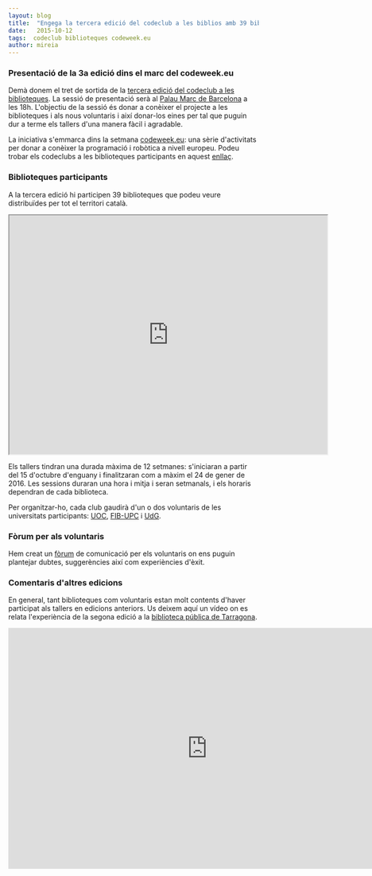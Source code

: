 ```yaml
---
layout: blog
title:  "Engega la tercera edició del codeclub a les biblios amb 39 biblioteques "
date:   2015-10-12 
tags:  codeclub biblioteques codeweek.eu
author: mireia
---
```


### Presentació de la 3a edició dins el marc del codeweek.eu

 Demà donem el tret de sortida de la [tercera edició del codeclub a les biblioteques](http://codeclubcat.org/biblioteques/index.html). La sessió de presentació serà al [Palau Marc de Barcelona](http://guia.barcelona.cat/detall/palau-marc_92086000560.html) a les 18h. L'objectiu de la sessió és donar a conèixer el projecte a les biblioteques i als nous voluntaris i així donar-los eines per tal que puguin dur a terme els tallers d'una manera fàcil i agradable.

 La iniciativa s'emmarca dins la setmana [codeweek.eu](http://www.codeweek.eu): una sèrie d'activitats per donar a conèixer la programació i robòtica a nivell europeu. Podeu trobar els codeclubs a les biblioteques participants en aquest [enllaç](http://events.codeweek.eu/search/?q=biblioteques&country=ES&past=no).


### Biblioteques participants

A la tercera edició hi participen 39 biblioteques que podeu veure distribuïdes per tot el territori català. 

<iframe src="https://www.google.com/maps/d/embed?mid=zExJ8LEkRU2U.klkDNPNckiAg" width="640" height="480"></iframe>

Els tallers tindran una durada màxima de 12 setmanes: s'iniciaran a partir del 15 d'octubre d'enguany i finalitzaran com a màxim el 24 de gener de 2016. Les sessions duraran una hora i mitja i seran setmanals, i els horaris dependran de cada biblioteca.

Per organitzar-ho, cada club gaudirà d'un o dos voluntaris de les universitats participants: [UOC](http://www.uoc.edu/), [FIB-UPC](http://www.fib.upc.edu/fib.html) i [UdG](http://www.udg.edu/). 

### Fòrum per als voluntaris

Hem creat un [fòrum](http://codeclubcat.org/forum/categories/ajuda-biblioteques_3.html) de comunicació per els voluntaris on ens puguin plantejar dubtes, suggerències així com experiències d'èxit.


### Comentaris d'altres edicions

En general, tant biblioteques com voluntaris estan molt contents d'haver participat als tallers en edicions anteriors. Us deixem aquí un vídeo on es relata l'experiència de la segona edició a la [biblioteca pública de Tarragona](http://bibliotecatarragona.gencat.cat/ca/).

<iframe id="iframe_chapter" src="http://tac12.xiptv.cat/embed/205995?width=778&amp;iframe_width=800&amp;share=&amp;height=438&amp;iframe_height=484" name="iframe_chapter" width="800" height="484" frameborder="0" scrolling="no"></iframe>
